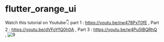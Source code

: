 # flutter_orange_ui

Watch this tutorial on Youtube👇
part 1 : https://youtu.be/nw478PxT0fE , 
Part 2 : https://youtu.be/dVFoYfQ0h0A , 
Part 3 : https://youtu.be/w4Pu5lBQRhQ , 
![9](https://user-images.githubusercontent.com/78899995/205667276-c9a323b1-66ee-43fe-933b-3a997df1466d.jpg)
